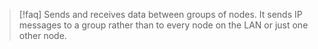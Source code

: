 >[!faq] Sends and receives data between groups of nodes. It sends IP messages to a group rather than to every node on the LAN or just one other node.

